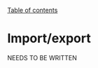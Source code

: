 [Table of contents](https://petrkryslucsd.github.io/FinEtools.jl)

# Import/export

NEEDS  TO BE WRITTEN


